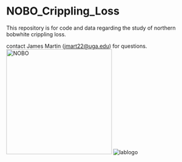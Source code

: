 # NOBO_Crippling_Loss

This repository is for code and data regarding the study of northern bobwhite crippling loss. 

contact James Martin (jmart22@uga.edu) for questions. 
<img width="278" alt="NOBO" src="https://github.com/quaildoc/NOBO_Crippling_Loss/assets/56847075/0b83200d-afe2-4bf5-953d-655e10981031">
![lablogo](https://github.com/quaildoc/NOBO_Crippling_Loss/assets/56847075/0c726624-4b28-47a6-8fa4-41e13950ca77)
